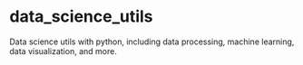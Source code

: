 # data_science_utils
Data science utils with python, including data processing, machine learning, data visualization, and more.

